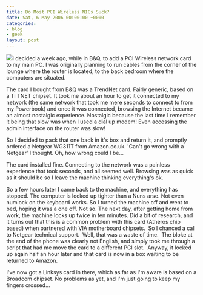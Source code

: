```yaml
---
title: Do Most PCI Wireless NICs Suck?
date: Sat, 6 May 2006 00:00:00 +0000
categories:
- blog
- geek
layout: post
---
```


<img class="left" src="/images/wifi.png" />I decided a week ago, while in B&Q, to add a PCI Wireless network card to my main PC.  I was originally planning to run cables from the corner of the lounge where the router is located, to the back bedroom where the computers are situated.

<!--more--> The card I bought from B&Q was a TrendNet card.  Fairly generic, based on a Ti TNET chipset.  It took me about an hour to get it connected to my network (the same network that took me mere seconds to connect to from my Powerbook) and once it was connected, browsing the Internet became an almost nostalgic experience.  Nostalgic because the last time I remember it being that slow was when I used a dial up modem!  Even accessing the admin interface on the router was slow!

So I decided to pack that one back in it's box and return it, and promptly ordered a Netgear WG311T from Amazon.co.uk.  'Can't go wrong with a Netgear' I thought.  Oh, how wrong could I be...

The card installed fine.  Connecting to the network was a painless experience that took seconds, and all seemed well.  Browsing was as quick as it should be so I leave the machine thinking everything's ok.

So a few hours later I came back to the machine, and everything has stopped.  The computer is locked up tighter than a Nuns arse.   Not even numlock on the keyboard works.  So I turned the machine off and went to bed, hoping it was a one off.  Not so.  The next day, after getting home from work, the machine locks up twice in ten minutes. Did a bit of research, and it turns out that this is a common problem with this card (Atheros chip based) when partnered with VIA motherboard chipsets.  So I chanced a call to Netgear technical support.  Well, that was a waste of time.  The bloke at the end of the phone was clearly not English, and simply took me through a script that had me move the card to a different PCI slot.  Anyway, it locked up again half an hour later and that card is now in a box waiting to be returned to Amazon.

I've now got a Linksys card in there, which as far as I'm aware is based on a Broadcom chipset.  No problems as yet, and I'm just going to keep my fingers crossed...



